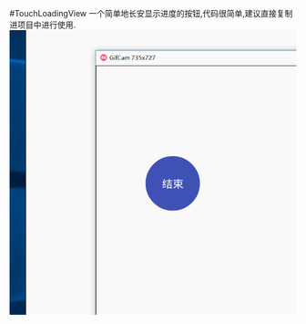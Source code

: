 #TouchLoadingView
一个简单地长安显示进度的按钮,代码很简单,建议直接复制进项目中进行使用.
![](https://raw.githubusercontent.com/KaleXia/TouchLoadingView-master/master/app/src/main/assets/a.gif)